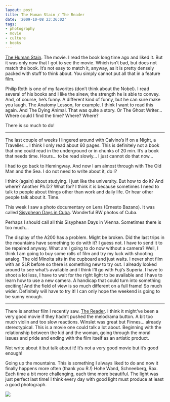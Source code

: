 ```yaml
---
layout: post
title: The Human Stain / The Reader
date: '2009-10-08 23:36:02'
tags:
- photography
- movie
- culture
- books
---
```



[The Human Stain](http://www.imdb.com/title/tt0308383/). The movie. I read the book long time ago and liked it. But it was only now that I got to see the movie. Which isn’t bad, but does not match the book. It’s not easy to match it, anyway, as it is pretty densely packed with stuff to think about. You simply cannot put all that in a feature film.

Philip Roth is one of my favorites (don’t think about the Nobel). I read several of his books and I like the sinew, the strength he is able to convey. And, of course, he’s funny. A different kind of funny, but he can sure make you laugh. The Anatomy Lesson, for example. I think I want to read this again. And The Dying Animal. That was quite a story. Or The Ghost Writer… Where could I find the time? Where? Where?

There is so much to do!

---

The last couple of weeks I lingered around with Calvino’s If on a Night, a Traveller…. I think I only read about 60 pages. This is definitely not a book that one could read in the underground or in chunks of 20 min. It’s a book that needs time. Hours… to be read slowly… I just cannot do that now…

I had to go back to Hemingway. And now I am almost through with The Old Man and the Sea. I do not need to write about it, do I?

I think (again) about studying. I just like the university. But how to do it? And where? Another Ph.D.? What for? I think it is because sometimes I need to talk to people about things other than work and daily life. Or hear other people talk about it. Time.

This week I saw a photo documentary on Lens (Ernesto Bazano). It was called [Sisyphean Days in Cuba](http://lens.blogs.nytimes.com/2009/09/30/showcase-59/). Wonderful BW photos of Cuba. 

Perhaps I should call all this Sisyphean Days in Vienna. Sometimes there is too much…

The display of the A200 has a problem. Might be broken. Did the last trips in the mountains have something to do with it? I guess not. I have to send it to be repaired anyway. What am I going to do now without a camera? Well, I think I am going to buy some rolls of film and try my luck with shooting analog. The old Minolta sits in the cupboard and just waits. I never shot film with an SLR before so there is something new to try out. I already looked around to see what’s available and I think I’ll go with Fuji’s Superia. I have to shoot a lot less, I have to wait for the right light to be available and I have to learn how to use a new camera. A handicap that could turn into something exciting! And the field of view is so much different on a full frame! So much wider. Definitely will have to try it! I can only hope the weekend is going to be sunny enough.

---

There is another film I recently saw. [The Reader](http://www.imdb.com/title/tt0976051/). I think it might’ve been a very good movie if they hadn’t pushed the melodrama button. A bit too much violin and too slow reactions. Winslet was great but Finnes… already stereotypical. This is a movie one could talk a lot about. Beginning with the relationship between the kid and the woman, going through the moral issues and pride and ending with the film itself as an artistic product.

Not write about it but talk about it! It’s not a very good movie but it’s good enough!

Going up the mountains. This is something I always liked to do and now it finally happens more often (thank you R.!) Hohe Wand, Schneeberg, Rax. Each time a bit more challenging, each time more beautiful. The light was just perfect last time! I think every day with good light must produce at least a good photograph.

![](http://lh3.ggpht.com/_8N3MB6ce-Uw/SspJuji-wUI/AAAAAAAAMOM/AVhlW9WFu6E/s800/DSC08178_stitch.jpg)



